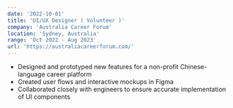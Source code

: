 ```yaml
---
date: '2022-10-01'
title: 'UI/UX Designer ( Volunteer )'
company: 'Australia Career Forum'
location: 'Sydney, Australia'
range: 'Oct 2022 - Aug 2023'
url: 'https://australiacareerforum.com/'
---
```


- Designed and prototyped new features for a non-profit Chinese-language career platform
- Created user flows and interactive mockups in Figma
- Collaborated closely with engineers to ensure accurate implementation of UI components
